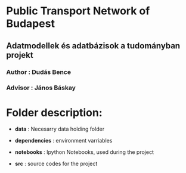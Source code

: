# Public Transport Network of Budapest
## Adatmodellek és adatbázisok a tudományban projekt
### **Author** : Dudás Bence
### **Advisor** : János Báskay
# Folder description:

- **data** : Necesarry data holding folder  

- **dependencies** : environment varriables  

- **notebooks** : Ipython Notebooks, used during the project  

- **src** : source codes for the project
